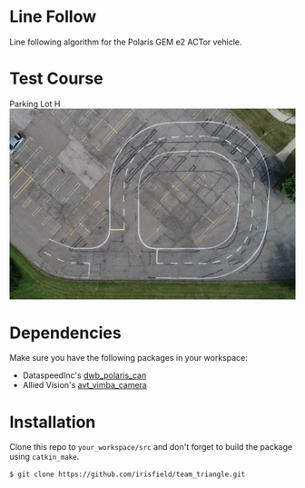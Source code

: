 # Line Follow
Line following algorithm for the Polaris GEM e2 ACTor vehicle.

# Test Course
Parking Lot H
![Parking Lot H](images/lot_h_course.jpg)

# Dependencies
Make sure you have the following packages in your workspace:
- DataspeedInc's [dwb_polaris_can](https://bitbucket.org/DataspeedInc/dbw_polaris_ros)
- Allied Vision's [avt_vimba_camera](https://github.com/astuff/avt_vimba_camera)

# Installation
Clone this repo to `your_workspace/src` and don't forget to build the package using `catkin_make`.
```sh
$ git clone https://github.com/irisfield/team_triangle.git
```
